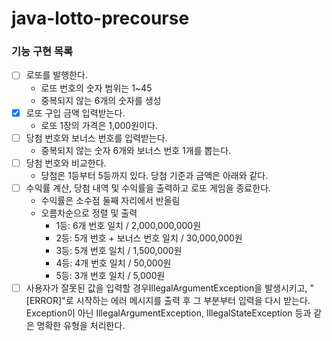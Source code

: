 # java-lotto-precourse

### 기능 구현 목록
- [ ] 로또를 발행한다.
  - 로또 번호의 숫자 범위는 1~45
  - 중복되지 않는 6개의 숫자를 생성
- [x] 로또 구입 금액 입력받는다.
    - 로또 1장의 가격은 1,000원이다.
- [ ] 당첨 번호와 보너스 번호를 입력받는다.
    - 중복되지 않는 숫자 6개와 보너스 번호 1개를 뽑는다.
- [ ] 당첨 번호와 비교한다.
    - 당첨은 1등부터 5등까지 있다. 당첨 기준과 금액은 아래와 같다.
- [ ] 수익률 계산, 당첨 내역 및 수익률을 출력하고 로또 게임을 종료한다.
    - 수익률은 소수점 둘째 자리에서 반올림
    - 오름차순으로 정렬 및 출력
      - 1등: 6개 번호 일치 / 2,000,000,000원
      - 2등: 5개 번호 + 보너스 번호 일치 / 30,000,000원
      - 3등: 5개 번호 일치 / 1,500,000원
      - 4등: 4개 번호 일치 / 50,000원
      - 5등: 3개 번호 일치 / 5,000원
- [ ] 사용자가 잘못된 값을 입력할 경우IllegalArgumentException을 발생시키고,
"[ERROR]"로 시작하는 에러 메시지를 출력 후 그 부분부터 입력을 다시 받는다.
Exception이 아닌 IllegalArgumentException, IllegalStateException 등과 같은 명확한 유형을 처리한다.
